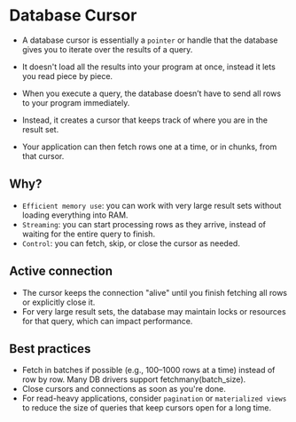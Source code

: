 # Database Cursor

- A database cursor is essentially a `pointer` or handle that the database gives you to iterate over the results of a query.
- It doesn't load all the results into your program at once, instead it lets you read piece by piece.

- When you execute a query, the database doesn’t have to send all rows to your program immediately.
- Instead, it creates a cursor that keeps track of where you are in the result set.
- Your application can then fetch rows one at a time, or in chunks, from that cursor.

## Why?

- `Efficient memory use`: you can work with very large result sets without loading everything into RAM.
- `Streaming`: you can start processing rows as they arrive, instead of waiting for the entire query to finish.
- `Control`: you can fetch, skip, or close the cursor as needed.

## Active connection

- The cursor keeps the connection "alive" until you finish fetching all rows or explicitly close it.
- For very large result sets, the database may maintain locks or resources for that query, which can impact performance.

## Best practices

- Fetch in batches if possible (e.g., 100–1000 rows at a time) instead of row by row. Many DB drivers support fetchmany(batch_size).
- Close cursors and connections as soon as you're done.
- For read-heavy applications, consider `pagination` or `materialized views` to reduce the size of queries that keep cursors open for a long time.
